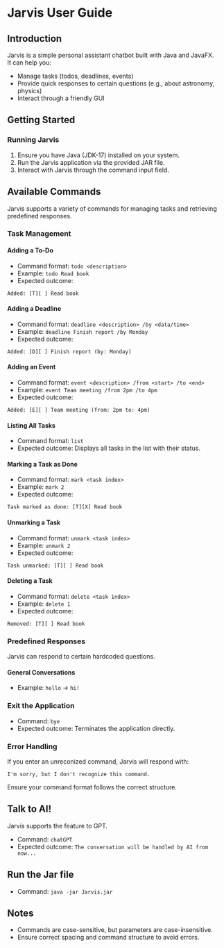 # Jarvis User Guide
## Introduction
Jarvis is a simple personal assistant chatbot built with Java and JavaFX.  
It can help you:
- Manage tasks (todos, deadlines, events)
- Provide quick responses to certain questions (e.g., about astronomy, physics)
- Interact through a friendly GUI

## Getting Started
### Running Jarvis
1. Ensure you have Java (JDK-17) installed on your system.
2. Run the Jarvis application via the provided JAR file.
3. Interact with Jarvis through the command input field.

## Available Commands
Jarvis supports a variety of commands for managing tasks and retrieving predefined responses.
### Task Management

#### Adding a To-Do
- Command format: `todo <description>`
- Example: `todo Read book`
- Expected outcome:
```angular2html
Added: [T][ ] Read book
```
#### Adding a Deadline
- Command format: `deadline <description> /by <data/time>`
- Example: `deadline Finish report /by Monday`
- Expected outcome:
```angular2html
Added: [D][ ] Finish report (by: Monday)
```
#### Adding an Event
- Command format: `event <description> /from <start> /to <end>`
- Example: `event Team meeting /from 2pm /to 4pm`
- Expected outcome:
```angular2html
Added: [E][ ] Team meeting (from: 2pm to: 4pm)
```

#### Listing All Tasks
- Command format: `list`
- Expected outcome: Displays all tasks in the list with their status.

#### Marking a Task as Done
- Command format: `mark <task index>`
- Example: `mark 2`
- Expected outcome:
```angular2html
Task marked as done: [T][X] Read book
```
#### Unmarking a Task
- Command format: `unmark <task index>`
- Example: `unmark 2`
- Expected outcome:
```angular2html
Task unmarked: [T][ ] Read book
```
#### Deleting a Task
- Command format: `delete <task index>`
- Example: `delete 1`
- Expected outcome:
```angular2html
Removed: [T][ ] Read book
```
### Predefined Responses
Jarvis can respond to certain hardcoded questions.
#### General Conversations
- Example: `hello` -> `hi!`
### Exit the Application
- Command: `bye`
- Expected outcome: Terminates the application directly.

### Error Handling
If you enter an unreconized command, Jarvis will respond with:
```angular2html
I'm sorry, but I don't recognize this command.
```
Ensure your command format follows the correct structure.

## Talk to AI!
Jarvis supports the feature to GPT.
- Command: `chatGPT`
- Expected outcome: `The conversation will be handled by AI from now...`

## Run the Jar file
- Command: `java -jar Jarvis.jar`
## Notes
- Commands are case-sensitive, but parameters are case-insensitive.
- Ensure correct spacing and command structure to avoid errors.


